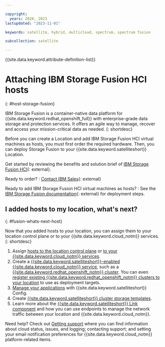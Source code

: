 ```yaml
---

copyright:
  years: 2020, 2023
lastupdated: "2023-11-01"

keywords: satellite, hybrid, multicloud, spectrum, spectrum fusion

subcollection: satellite

---
```


{{site.data.keyword.attribute-definition-list}}


# Attaching IBM Storage Fusion HCI hosts
{: #host-storage-fusion}

IBM Storage Fusion is a container-native data platform for {{site.data.keyword.redhat_openshift_full}} with enterprise-grade data storage and protection services. It offers an agile way to manage, recover and access your mission-critical data as needed.
{: shortdesc}

Before you can create a Location and add IBM Storage Fusion HCI virtual machines as hosts, you must first order the required hardware. Then, you can deploy Storage Fusion to your {{site.data.keyword.satelliteshort}} Location. 

Get started by reviewing the benefits and solution brief of [IBM Storage Fusion HCI](https://www.ibm.com/products/storage-fusion){: external}.


Ready to order?
:   [Contact IBM Sales](https://www.ibm.com/products/storage-fusion){: external}

Ready to add IBM Storage Fusion HCI virtual machines as hosts?
:   See the [IBM Storage Fusion documentation](https://ibmdocs.dcs.ibm.com/docs/en/spectrum-fusion/2.6?topic=cloud-satellite-storage-fusion-hci-system){: external} for deployment steps.

## I added hosts to my location, what's next?
{: #fusion-whats-next-host}

Now that you added hosts to your location, you can assign them to your location control plane or to your {{site.data.keyword.cloud_notm}} services.
{: shortdesc}

1. Assign [hosts to the location control plane](/docs/satellite?topic=satellite-setup-control-plane) or [to your {{site.data.keyword.cloud_notm}} services](/docs/satellite?topic=satellite-assigning-hosts).
2. Create a [{{site.data.keyword.satelliteshort}}-enabled {{site.data.keyword.cloud_notm}} service](/docs/satellite?topic=satellite-managed-services), such as a [{{site.data.keyword.redhat_openshift_notm}} cluster](/docs/openshift?topic=openshift-satellite-clusters). You can even [register existing {{site.data.keyword.redhat_openshift_notm}} clusters to your location](/docs/satellite?topic=satellite-register-openshift-clusters) to use as deployment targets.
3. [Manage your applications](/docs/satellite?topic=satellite-cluster-config) with {{site.data.keyword.satelliteshort}} Config.
4. Create [{{site.data.keyword.satelliteshort}} cluster storage templates](/docs/satellite?topic=satellite-storage-template-ov).
5. Learn more about the [{{site.data.keyword.satelliteshort}} Link component](/docs/satellite?topic=satellite-link-location-cloud) and how you can use endpoints to manage the network traffic between your location and {{site.data.keyword.cloud_notm}}.

Need help? Check out [Getting support](/docs/satellite?topic=satellite-get-help) where you can find information about cloud status, issues, and logging; contacting support; and setting your email notification preferences for {{site.data.keyword.cloud_notm}} platform-related items.


